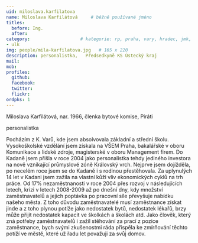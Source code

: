 ```yaml
---
uid: miloslava.karfilatova
name: Miloslava Karfilátová  	# běžně používané jméno
titles:
  before: Ing.
  after:
category:                 	# kategorie: rp, praha, vary, hradec, jmk, senat
- ulk
img: people/mila-karfilatova.jpg   # 165 x 220
description: personalistka,   Předsedkyně KS Ústecký kraj           	# kratký popis, max 160 znaků
mail: 
mob:	
profiles:
  github:
  facebook: 
  twitter: 
  flickr: 
ordpks: 1
---
```


Miloslava Karfilátová, nar. 1966, členka bytové komise, Piráti
 
personalistka
 
Pocházím z K. Varů, kde jsem absolvovala základní a střední školu. Vysokoškolské vzdělání jsem získala na VŠEM Praha, bakalářské v oboru Komunikace a lidské zdroje, magisterské v oboru Management firem. Do Kadaně jsem přišla v roce 2004 jako personalistka tehdy jediného investora na nově vznikající průmyslové zóně Královský vrch. Nejprve jsem dojížděla, po necelém roce jsem se do Kadaně i s rodinou přestěhovala. 
Za uplynulých 14 let v Kadani jsem zažila na vlastní kůži vliv ekonomických cyklů na trh práce. Od 17% nezaměstnanosti v roce 2004 přes rozvoj v následujících letech, krizi v letech 2008-2009 až po dnešní dny, kdy množství zaměstnavatelů a jejich poptávka po pracovní síle převyšuje nabídku našeho města. Z toho důvodu zaměstnavatelé musí zaměstnance získat jinde a z toho plynou potíže jako nedostatek bytů, nedostatek lékařů, brzy může přijít nedostatek kapacit ve školkách a školách atd. 
Jako člověk, který zná potřeby zaměstnavatelů i zažil stěhování za prací z pozice zaměstnance, bych svými zkušenostmi ráda přispěla ke zmírňování těchto potíží ve městě, které už řadu let považuji za svůj domov.
